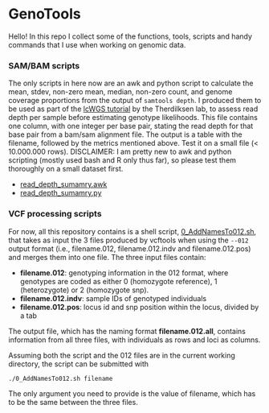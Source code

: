 # GenoTools
Hello! In this repo I collect some of the functions, tools, scripts and handy commands that I use when working on genomic data.

### SAM/BAM scripts
The only scripts in here now are an awk and python script to calculate the mean, stdev, non-zero mean, median, non-zero count, and genome coverage proportions from the output of `samtools depth`. I produced them to be used as part of the [lcWGS tutorial](https://github.com/nt246/lcwgs-guide-tutorial/blob/main/tutorial1_data_processing/markdowns/data_processing.md#estimate-read-depth-in-your-bam-files) by the Therdilksen lab, to assess read depth per sample before estimating genotype likelihoods.
This file contains one column, with one integer per base pair, stating the read depth for that base pair from a bam/sam alignment file.
The output is a table with the filename, followed by the metrics mentioned above. Test it on a small file (< 10.000.000 rows).
DISCLAIMER: I am pretty new to awk and python scripting (mostly used bash and R only thus far), so please test them thoroughly on a small dataset first.
- [read_depth_sumamry.awk](https://github.com/MboiTui/GenoTools/blob/main/read_depth_summary.awk)
- [read_depth_sumamry.py](https://github.com/MboiTui/GenoTools/blob/main/read_depth_summary.py)

### VCF processing scripts
For now, all this repository contains is a shell script, [0_AddNamesTo012.sh](https://github.com/MboiTui/GenoTools/blob/40933ef5cfdd61b8c44a3672ced2806a68528570/0_AddNamesTo012.sh), that takes as input the 3 files produced by vcftools when using the `--012` output format (i.e., filename.012, filename.012.indv and filename.012.pos) and merges them into one file. The three input files contain:

- **filename.012**: genotyping information in the 012 format, where genotypes are coded as either 0 (homozygote reference), 1 (heterozygote) or 2 (homozygote snp). 
- **filename.012.indv**: sample IDs of genotyped individuals
- **filename.012.pos**: locus id and snp position within the locus, divided by a tab
 
The output file, which has the naming format **filename.012.all**, contains information from all three files, with individuals as rows and loci as columns.

Assuming both the script and the 012 files are in the current working directory, the script can be submitted with

```
./0_AddNamesTo012.sh filename
```

The only argument you need to provide is the value of filename, which has to be the same between the three files.

